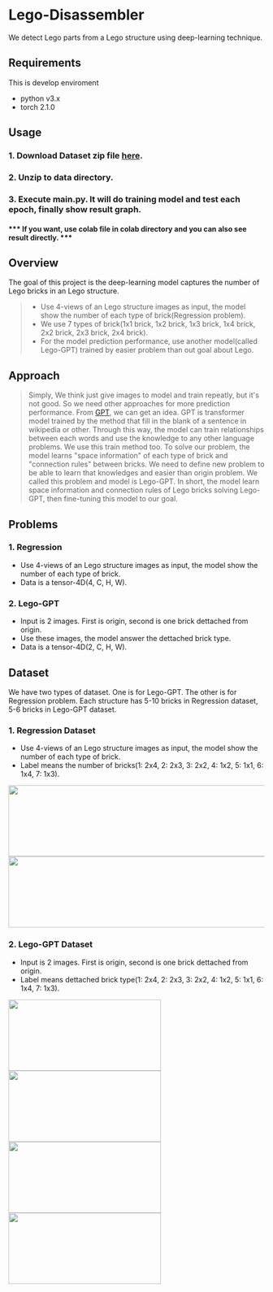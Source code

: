 # Lego-Disassembler
We detect Lego parts from a Lego structure using deep-learning technique.

## Requirements
This is develop enviroment

- python v3.x
- torch 2.1.0

## Usage
### 1. Download Dataset zip file [here](https://drive.google.com/file/d/1WK9Bdq1EsHVLvtmXEcsbfY363Qg2ZUQo/view?usp=drive_link).
### 2. Unzip to data directory.
### 3. Execute main.py. It will do training model and test each epoch, finally show result graph.
#### *** If you want, use colab file in colab directory and you can also see result directly. ***

## Overview
The goal of this project is the deep-learning model captures the number of Lego bricks in an Lego structure.
> - Use 4-views of an Lego structure images as input, the model show the number of each type of brick(Regression problem).
> - We use 7 types of brick(1x1 brick, 1x2 brick, 1x3 brick, 1x4 brick, 2x2 brick, 2x3 brick, 2x4 brick).
> - For the model prediction performance, use another model(called Lego-GPT) trained by easier problem than out goal about Lego.

## Approach
> Simply, We think just give images to model and train repeatly, but it's not good. So we need other approaches for more prediction performance. From [GPT](https://arxiv.org/abs/2005.14165), we can get an idea. GPT is transformer model trained by the method that fill in the blank of a sentence in wikipedia or other. Through this way, the model can train relationships between each words and use the knowledge to any other language problems. We use this train method too. To solve our problem, the model learns "space information" of each type of brick and "connection rules" between bricks. We need to define new problem to be able to learn that knowledges and easier than origin problem. We called this problem and model is Lego-GPT. In short, the model learn space information and connection rules of Lego bricks solving Lego-GPT, then fine-tuning this model to our goal.

## Problems
### 1. Regression
- Use 4-views of an Lego structure images as input, the model show the number of each type of brick.
- Data is a tensor-4D(4, C, H, W).

### 2. Lego-GPT
- Input is 2 images. First is origin, second is one brick dettached from origin.
- Use these images, the model answer the dettached brick type.
- Data is a tensor-4D(2, C, H, W).

## Dataset
We have two types of dataset. One is for Lego-GPT. The other is for Regression problem. Each structure has 5-10 bricks in Regression dataset, 5-6 bricks in Lego-GPT dataset.

### 1. Regression Dataset
- Use 4-views of an Lego structure images as input, the model show the number of each type of brick.
- Label means the number of bricks(1: 2x4, 2: 2x3, 3: 2x2, 4: 1x2, 5: 1x1, 6: 1x4, 7: 1x3).

<img src="https://github.com/Sung-Minsoek/Lego-Disassembler/assets/127949889/8295efbf-b87d-40e7-92e2-8f1e8d67bd49" width="600" height="140">
<img src="https://github.com/Sung-Minsoek/Lego-Disassembler/assets/127949889/80b9e77f-4f81-41af-a9e7-b546d76aed08" width="600" height="140">

### 2. Lego-GPT Dataset
- Input is 2 images. First is origin, second is one brick dettached from origin.
- Label means dettached brick type(1: 2x4, 2: 2x3, 3: 2x2, 4: 1x2, 5: 1x1, 6: 1x4, 7: 1x3).

<img src="https://github.com/Sung-Minsoek/Lego-Disassembler/assets/127949889/320c79a6-b21f-4af9-945a-591510a99281" width="300" height="140">
<img src="https://github.com/Sung-Minsoek/Lego-Disassembler/assets/127949889/fed74b7c-2076-41c7-afb0-639e6d5c91df" width="300" height="140"><br/>
<img src="https://github.com/Sung-Minsoek/Lego-Disassembler/assets/127949889/3ca68f20-3dd6-45b5-9600-aa2b1fc695a1" width="300" height="140">
<img src="https://github.com/Sung-Minsoek/Lego-Disassembler/assets/127949889/af292569-8364-4e5e-b287-8fe38fa1e80c" width="300" height="140">


